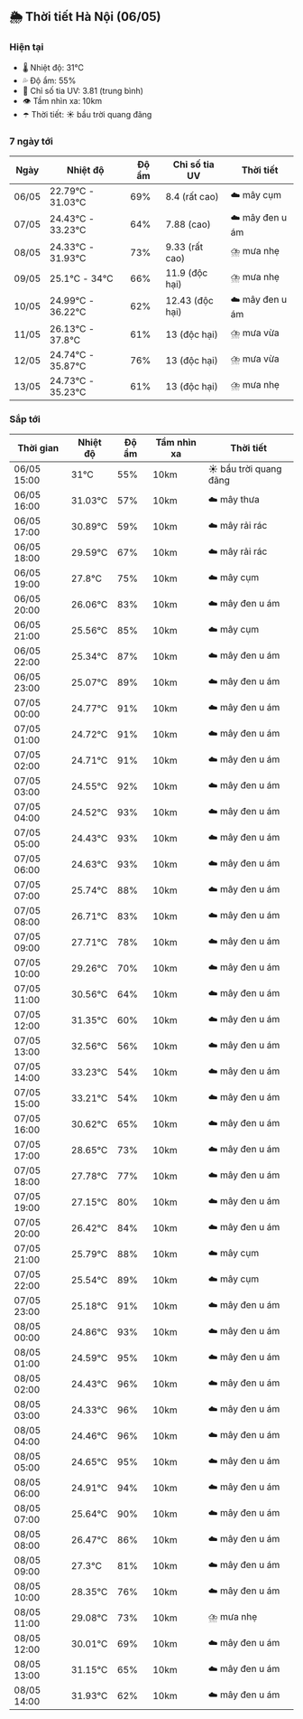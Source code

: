 ## 🌦️ Thời tiết Hà Nội (06/05)

### Hiện tại

- 🌡️ Nhiệt độ: 31℃
- 💦 Độ ẩm: 55%
- 🌟 Chỉ số tia UV: 3.81 (trung bình)
- 👁️ Tầm nhìn xa: 10km
- ☂️ Thời tiết: ☀️ bầu trời quang đãng

### 7 ngày tới

| Ngày | Nhiệt độ | Độ ẩm | Chỉ số tia UV | Thời tiết |
| --- | --- | --- | --- | --- |
| 06/05 | 22.79℃ - 31.03℃ | 69% | 8.4 (rất cao) | ☁️ mây cụm |
| 07/05 | 24.43℃ - 33.23℃ | 64% | 7.88 (cao) | ☁️ mây đen u ám |
| 08/05 | 24.33℃ - 31.93℃ | 73% | 9.33 (rất cao) | ⛈️ mưa nhẹ |
| 09/05 | 25.1℃ - 34℃ | 66% | 11.9 (độc hại) | ⛈️ mưa nhẹ |
| 10/05 | 24.99℃ - 36.22℃ | 62% | 12.43 (độc hại) | ☁️ mây đen u ám |
| 11/05 | 26.13℃ - 37.8℃ | 61% | 13 (độc hại) | ⛈️ mưa vừa |
| 12/05 | 24.74℃ - 35.87℃ | 76% | 13 (độc hại) | ⛈️ mưa vừa |
| 13/05 | 24.73℃ - 35.23℃ | 61% | 13 (độc hại) | ⛈️ mưa nhẹ |

### Sắp tới

| Thời gian | Nhiệt độ | Độ ẩm | Tầm nhìn xa | Thời tiết |
| --- | --- | --- | --- | --- |
| 06/05 15:00 | 31℃ | 55% | 10km | ☀️ bầu trời quang đãng |
| 06/05 16:00 | 31.03℃ | 57% | 10km | ☁️ mây thưa |
| 06/05 17:00 | 30.89℃ | 59% | 10km | ☁️ mây rải rác |
| 06/05 18:00 | 29.59℃ | 67% | 10km | ☁️ mây rải rác |
| 06/05 19:00 | 27.8℃ | 75% | 10km | ☁️ mây cụm |
| 06/05 20:00 | 26.06℃ | 83% | 10km | ☁️ mây đen u ám |
| 06/05 21:00 | 25.56℃ | 85% | 10km | ☁️ mây cụm |
| 06/05 22:00 | 25.34℃ | 87% | 10km | ☁️ mây đen u ám |
| 06/05 23:00 | 25.07℃ | 89% | 10km | ☁️ mây đen u ám |
| 07/05 00:00 | 24.77℃ | 91% | 10km | ☁️ mây đen u ám |
| 07/05 01:00 | 24.72℃ | 91% | 10km | ☁️ mây đen u ám |
| 07/05 02:00 | 24.71℃ | 91% | 10km | ☁️ mây đen u ám |
| 07/05 03:00 | 24.55℃ | 92% | 10km | ☁️ mây đen u ám |
| 07/05 04:00 | 24.52℃ | 93% | 10km | ☁️ mây đen u ám |
| 07/05 05:00 | 24.43℃ | 93% | 10km | ☁️ mây đen u ám |
| 07/05 06:00 | 24.63℃ | 93% | 10km | ☁️ mây đen u ám |
| 07/05 07:00 | 25.74℃ | 88% | 10km | ☁️ mây đen u ám |
| 07/05 08:00 | 26.71℃ | 83% | 10km | ☁️ mây đen u ám |
| 07/05 09:00 | 27.71℃ | 78% | 10km | ☁️ mây đen u ám |
| 07/05 10:00 | 29.26℃ | 70% | 10km | ☁️ mây đen u ám |
| 07/05 11:00 | 30.56℃ | 64% | 10km | ☁️ mây đen u ám |
| 07/05 12:00 | 31.35℃ | 60% | 10km | ☁️ mây đen u ám |
| 07/05 13:00 | 32.56℃ | 56% | 10km | ☁️ mây đen u ám |
| 07/05 14:00 | 33.23℃ | 54% | 10km | ☁️ mây đen u ám |
| 07/05 15:00 | 33.21℃ | 54% | 10km | ☁️ mây đen u ám |
| 07/05 16:00 | 30.62℃ | 65% | 10km | ☁️ mây đen u ám |
| 07/05 17:00 | 28.65℃ | 73% | 10km | ☁️ mây đen u ám |
| 07/05 18:00 | 27.78℃ | 77% | 10km | ☁️ mây đen u ám |
| 07/05 19:00 | 27.15℃ | 80% | 10km | ☁️ mây đen u ám |
| 07/05 20:00 | 26.42℃ | 84% | 10km | ☁️ mây đen u ám |
| 07/05 21:00 | 25.79℃ | 88% | 10km | ☁️ mây cụm |
| 07/05 22:00 | 25.54℃ | 89% | 10km | ☁️ mây cụm |
| 07/05 23:00 | 25.18℃ | 91% | 10km | ☁️ mây đen u ám |
| 08/05 00:00 | 24.86℃ | 93% | 10km | ☁️ mây đen u ám |
| 08/05 01:00 | 24.59℃ | 95% | 10km | ☁️ mây đen u ám |
| 08/05 02:00 | 24.43℃ | 96% | 10km | ☁️ mây đen u ám |
| 08/05 03:00 | 24.33℃ | 96% | 10km | ☁️ mây đen u ám |
| 08/05 04:00 | 24.46℃ | 96% | 10km | ☁️ mây đen u ám |
| 08/05 05:00 | 24.65℃ | 95% | 10km | ☁️ mây đen u ám |
| 08/05 06:00 | 24.91℃ | 94% | 10km | ☁️ mây đen u ám |
| 08/05 07:00 | 25.64℃ | 90% | 10km | ☁️ mây đen u ám |
| 08/05 08:00 | 26.47℃ | 86% | 10km | ☁️ mây đen u ám |
| 08/05 09:00 | 27.3℃ | 81% | 10km | ☁️ mây đen u ám |
| 08/05 10:00 | 28.35℃ | 76% | 10km | ☁️ mây đen u ám |
| 08/05 11:00 | 29.08℃ | 73% | 10km | ⛈️ mưa nhẹ |
| 08/05 12:00 | 30.01℃ | 69% | 10km | ☁️ mây đen u ám |
| 08/05 13:00 | 31.15℃ | 65% | 10km | ☁️ mây đen u ám |
| 08/05 14:00 | 31.93℃ | 62% | 10km | ☁️ mây đen u ám |
